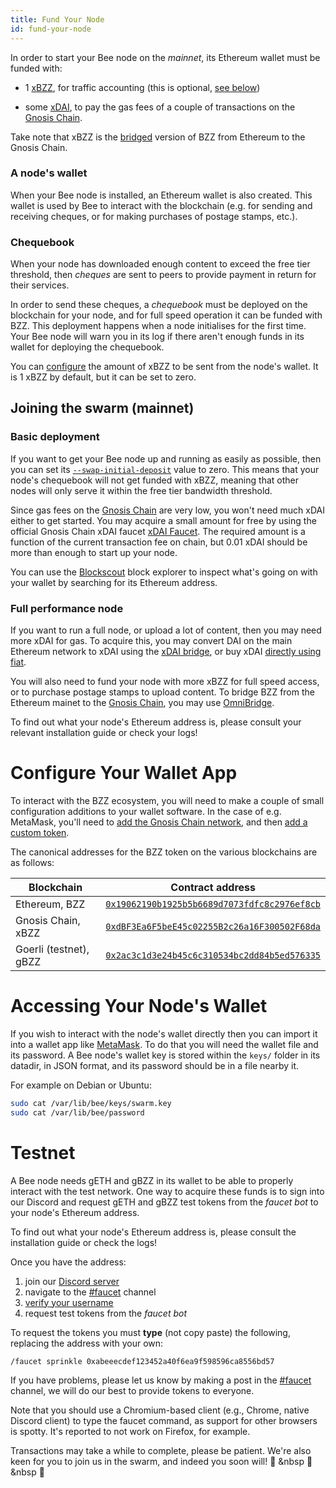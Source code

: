 ```yaml
---
title: Fund Your Node
id: fund-your-node
---
```


In order to start your Bee node on the _mainnet_, its Ethereum wallet must be
funded with:

- 1 [xBZZ](/docs/learn/glossary#xbzz-token), for traffic
  accounting (this is optional, [see below](#basic-deployment))

- some [xDAI](/docs/learn/glossary#xdai-token), to pay the gas fees of
  a couple of transactions on the [Gnosis
  Chain](/docs/learn/glossary#gnosis-chain).

Take note that xBZZ is the [bridged](/docs/learn/glossary#bridging-tokens) version of BZZ from Ethereum to the Gnosis Chain.

### A node's wallet

When your Bee node is installed, an Ethereum wallet is also created. This wallet
is used by Bee to interact with the blockchain (e.g. for sending and receiving
cheques, or for making purchases of postage stamps, etc.).

### Chequebook

When your node has downloaded enough content to exceed the free tier threshold,
then _cheques_ are sent to peers to provide payment in return for their
services.

In order to send these cheques, a _chequebook_ must be deployed on the
blockchain for your node, and for full speed operation it can be funded with
BZZ. This deployment happens when a node initialises for the first time. Your
Bee node will warn you in its log if there aren't enough funds in its wallet for
deploying the chequebook.

You can [configure](/docs/bee/working-with-bee/configuration) the amount of xBZZ to
be sent from the node's wallet. It is 1 xBZZ by default, but it can be set to
zero.

## Joining the swarm (mainnet)

### Basic deployment

If you want to get your Bee node up and running as easily as possible, then you
can set its
[`--swap-initial-deposit`](/docs/bee/working-with-bee/configuration#--swap-initial-deposit)
value to zero. This means that your node's chequebook will not get funded with
xBZZ, meaning that other nodes will only serve it within the free tier bandwidth
threshold.

Since gas fees on the [Gnosis Chain](https://www.gnosis.io/) are very low,
you won't need much xDAI either to get started. You may acquire a small amount
for free by using the official Gnosis Chain xDAI faucet [xDAI Faucet](https://gnosisfaucet.com/). The required amount is a function of the current transaction fee on chain, but 0.01 xDAI should be
more than enough to start up your node.

You can use the [Blockscout](https://blockscout.com/xdai/mainnet/) block
explorer to inspect what's going on with your wallet by searching for its
Ethereum address.

### Full performance node

If you want to run a full node, or upload a lot of content, then you may need
more xDAI for gas. To acquire this, you may convert DAI on the main Ethereum
network to xDAI using the
[xDAI bridge](https://docs.gnosischain.com/bridges/tokenbridge/xdai-bridge),
or buy xDAI
[directly using fiat](https://buyxdai.com/).

You will also need to fund your node with more xBZZ for full speed access, or to
purchase postage stamps to upload content. To bridge BZZ from the Ethereum
mainet to the [Gnosis Chain](https://www.gnosis.io/), you may use
[OmniBridge](https://omni.gnosischain.com/).

To find out what your node's Ethereum address is, please consult your relevant
installation guide or check your logs!

# Configure Your Wallet App

To interact with the BZZ ecosystem, you will need to make a couple of small
configuration additions to your wallet software. In the case of e.g. MetaMask,
you'll need to
[add the Gnosis Chain network](https://docs.gnosischain.com/tools/wallets/metamask/),
and then
[add a custom token](https://metamask.zendesk.com/hc/en-us/articles/360015489031-How-to-add-unlisted-tokens-custom-tokens-in-MetaMask).

The canonical addresses for the BZZ token on the various blockchains are as
follows:

| Blockchain             | Contract address                                                                                                                       |
| ---------------------- | -------------------------------------------------------------------------------------------------------------------------------------- |
| Ethereum, BZZ          | [`0x19062190b1925b5b6689d7073fdfc8c2976ef8cb`](https://ethplorer.io/address/0x19062190b1925b5b6689d7073fdfc8c2976ef8cb)                |
| Gnosis Chain, xBZZ     | [`0xdBF3Ea6F5beE45c02255B2c26a16F300502F68da`](https://blockscout.com/xdai/mainnet/tokens/0xdBF3Ea6F5beE45c02255B2c26a16F300502F68da/) |
| Goerli (testnet), gBZZ | [`0x2ac3c1d3e24b45c6c310534bc2dd84b5ed576335`](https://goerli.etherscan.io/address/0x2ac3c1d3e24b45c6c310534bc2dd84b5ed576335)         |

# Accessing Your Node's Wallet

If you wish to interact with the node's wallet directly then you can
import it into a wallet app like [MetaMask](https://metamask.io/). To
do that you will need the wallet file and its password. A Bee node's
wallet key is stored within the `keys/` folder in its datadir, in JSON
format, and its password should be in a file nearby it.

For example on Debian or Ubuntu:

```sh
sudo cat /var/lib/bee/keys/swarm.key
sudo cat /var/lib/bee/password
```

# Testnet

A Bee node needs gETH and gBZZ in its wallet to be able to properly
interact with the test network. One way to acquire these funds is to
sign into our Discord and request gETH and gBZZ test tokens from the
*faucet bot* to your node's Ethereum address.

To find out what your node's Ethereum address is, please consult the
installation guide or check the logs!

Once you have the address:

1. join our [Discord server](https://discord.gg/wdghaQsGq5)
2. navigate to the [#faucet](https://discord.gg/TVgKhsGEbc) channel
3. [verify your username](https://discord.gg/tXGPdzZQaV)
4. request test tokens from the *faucet bot*

To request the tokens you must **type** (not copy paste) the following, replacing the address with your own:

```
/faucet sprinkle 0xabeeecdef123452a40f6ea9f598596ca8556bd57
```

If you have problems, please let us know by making a post in the [#faucet](https://discord.gg/TVgKhsGEbc) channel, we will do our best to provide tokens to everyone.

Note that you should use a Chromium-based client (e.g., Chrome, native Discord client) to type the faucet command, as support for other browsers is spotty. It's reported to not work on Firefox, for example.

Transactions may take a while to complete, please be patient. We're also keen for you to join us in the swarm, and indeed you soon will! 🐝 &nbsp 🐝 &nbsp 🐝
